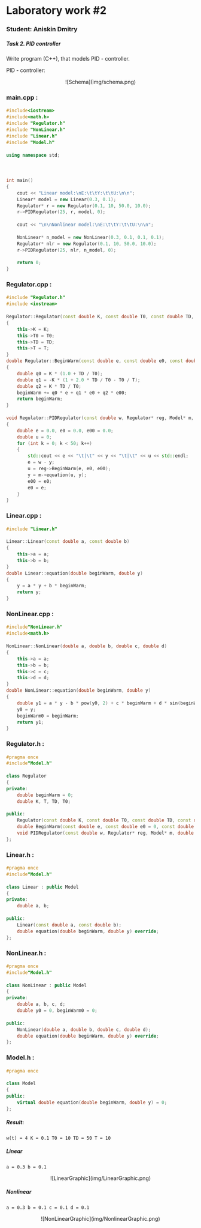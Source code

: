 # Laboratory work #2

### Student: Aniskin Dmitry
##### Task 2. PID controller

Write program (C++), that models PID - controller.

PID - controller:

<p align="center">
	![Schema](img/schema.png)
</p>




### main.cpp :
```c++
#include<iostream>
#include<math.h>
#include "Regulator.h"
#include "NonLinear.h"
#include "Linear.h"
#include "Model.h"

using namespace std;



int main()
{
	cout << "Linear model:\nE:\t\tY:\t\tU:\n\n";
	Linear* model = new Linear(0.3, 0.1);
	Regulator* r = new Regulator(0.1, 10, 50.0, 10.0);
	r->PIDRegulator(25, r, model, 0);

	cout << "\n\nNonlinear model:\nE:\t\tY:\t\tU:\n\n";

	NonLinear* n_model = new NonLinear(0.3, 0.1, 0.1, 0.1);
	Regulator* nlr = new Regulator(0.1, 10, 50.0, 10.0);
	r->PIDRegulator(25, nlr, n_model, 0);

	return 0;
}
```

### Regulator.cpp :
```c++
#include "Regulator.h"
#include <iostream>

Regulator::Regulator(const double K, const double T0, const double TD, const double T)
{
	this->K = K;
	this->T0 = T0;
	this->TD = TD;
	this->T = T;
}
double Regulator::BeginWarm(const double e, const double e0, const double e00)
{
	double q0 = K * (1.0 + TD / T0);
	double q1 = -K * (1 + 2.0 * TD / T0 - T0 / T);
	double q2 = K * TD / T0;
	beginWarm += q0 * e + q1 * e0 + q2 * e00;
	return beginWarm;
}

void Regulator::PIDRegulator(const double w, Regulator* reg, Model* m, double y)
{
	double e = 0.0, e0 = 0.0, e00 = 0.0;
	double u = 0;
	for (int k = 0; k < 50; k++)
	{
		std::cout << e << "\t|\t" << y << "\t|\t" << u << std::endl;
		e = w - y;
		u = reg->BeginWarm(e, e0, e00);
		y = m->equation(u, y);
		e00 = e0;
		e0 = e;
	}
}
```


###  Linear.cpp :
```c++
#include "Linear.h"

Linear::Linear(const double a, const double b)
{
	this->a = a;
	this->b = b;
}
double Linear::equation(double beginWarm, double y) 
{
	y = a * y + b * beginWarm;
	return y;
}
```


###  NonLinear.cpp :
```c++
#include"NonLinear.h"
#include<math.h>

NonLinear::NonLinear(double a, double b, double c, double d)
{
	this->a = a;
	this->b = b;
	this->c = c;
	this->d = d;
}
double NonLinear::equation(double beginWarm, double y) 
{
	double y1 = a * y - b * pow(y0, 2) + c * beginWarm + d * sin(beginWarm0);
	y0 = y;
	beginWarm0 = beginWarm;
	return y1;
}
```


###  Regulator.h :
```c++
#pragma once
#include"Model.h"

class Regulator
{
private:
	double beginWarm = 0;
	double K, T, TD, T0;

public:
	Regulator(const double K, const double T0, const double TD, const double T);
	double BeginWarm(const double e, const double e0 = 0, const double e00 = 0);
	void PIDRegulator(const double w, Regulator* reg, Model* m, double y);
};
```


###  Linear.h :
```c++
#pragma once
#include"Model.h"

class Linear : public Model
{
private:
	double a, b;

public:
	Linear(const double a, const double b);
	double equation(double beginWarm, double y) override;
};
```


### NonLinear.h :
```c++
#pragma once
#include"Model.h"

class NonLinear : public Model
{
private:
	double a, b, c, d;
	double y0 = 0, beginWarm0 = 0;

public:
	NonLinear(double a, double b, double c, double d);
	double equation(double beginWarm, double y) override;
};
```


### Model.h :
```c++
#pragma once

class Model
{
public:
	virtual double equation(double beginWarm, double y) = 0;
};
```

##### Result:
```w(t) = 4 K = 0.1 T0 = 10 TD = 50 T = 10```

##### Linear
 ```a = 0.3 b = 0.1```
<p align="center">
	![LinearGraphic](img/LinearGraphic.png)
</p>

##### Nonlinear
```a = 0.3 b = 0.1 c = 0.1 d = 0.1```
<p align="center">
	![NonLinearGraphic](img/NonlinearGraphic.png)
</p>
